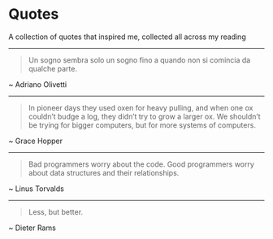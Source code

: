 # Quotes
A collection of quotes that inspired me, collected all across my reading

---

> Un sogno sembra solo un sogno fino a quando non si comincia da qualche parte.

\~ Adriano Olivetti

---

> In pioneer days they used oxen for heavy pulling, and when one ox couldn’t budge a log, they didn’t try to grow a larger ox. We shouldn’t be trying for bigger computers, but for more systems of computers.

\~ Grace Hopper

---

> Bad programmers worry about the code. Good programmers worry about data structures and their relationships.

\~ Linus Torvalds

---

> Less, but better.

\~ Dieter Rams




